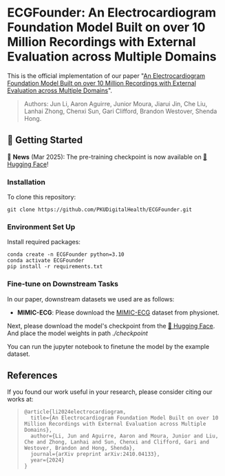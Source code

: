 # ECGFounder: An Electrocardiogram Foundation Model Built on over 10 Million Recordings with External Evaluation across Multiple Domains

This is the official implementation of our paper "[An Electrocardiogram Foundation Model Built on over 10 Million Recordings with External Evaluation across Multiple Domains](https://arxiv.org/abs/2410.04133)".

> Authors: Jun Li, Aaron Aguirre, Junior Moura, Jiarui Jin, Che Liu, Lanhai Zhong, Chenxi Sun, Gari Clifford, Brandon Westover, Shenda Hong.



## 🚀 Getting Started

🚩 **News** (Mar 2025): The pre-training checkpoint is now available on [🤗 Hugging Face](https://huggingface.co/PKUDigitalHealth/ECGFounder/tree/main)!



### Installation

To clone this repository:

```
git clone https://github.com/PKUDigitalHealth/ECGFounder.git
```

### Environment Set Up

Install required packages:

```
conda create -n ECGFounder python=3.10
conda activate ECGFounder
pip install -r requirements.txt
```



### Fine-tune on Downstream Tasks

In our paper, downstream datasets we used are as follows:

* **MIMIC-ECG**: Please download the [MIMIC-ECG](https://physionet.org/content/mimiciv/2.2/) dataset from physionet.

Next, please download the model's checkpoint from the  [🤗 Hugging Face](https://huggingface.co/PKUDigitalHealth/ECGFounder/tree/main). And place the model weights in path *./checkpoint*



You can run the jupyter notebook to finetune the model by the example dataset.



## References

If you found our work useful in your research, please consider citing our works at:
> ```
> @article{li2024electrocardiogram,
>   title={An Electrocardiogram Foundation Model Built on over 10 Million Recordings with External Evaluation across Multiple Domains},
>   author={Li, Jun and Aguirre, Aaron and Moura, Junior and Liu, Che and Zhong, Lanhai and Sun, Chenxi and Clifford, Gari and Westover, Brandon and Hong, Shenda},
>   journal={arXiv preprint arXiv:2410.04133},
>   year={2024}
> }
> ```
